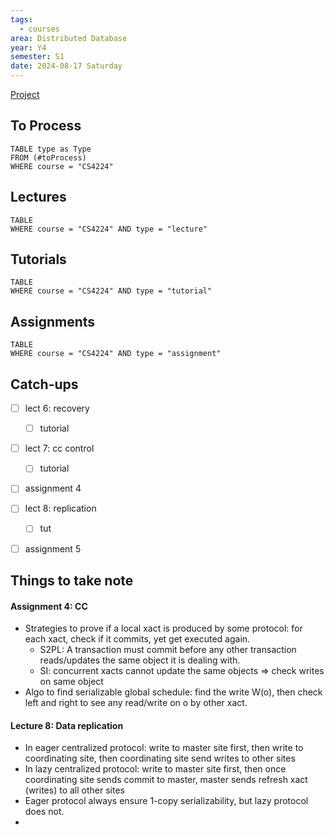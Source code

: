 ```yaml
---
tags:
  - courses
area: Distributed Database
year: Y4
semester: S1
date: 2024-08-17 Saturday
---
```


[Project](https://canvas.nus.edu.sg/courses/64950/pages/project)
## To Process
```dataview
TABLE type as Type
FROM (#toProcess) 
WHERE course = "CS4224"
```

## Lectures
```dataview
TABLE
WHERE course = "CS4224" AND type = "lecture"
```

## Tutorials
```dataview
TABLE
WHERE course = "CS4224" AND type = "tutorial"
```

## Assignments
```dataview
TABLE
WHERE course = "CS4224" AND type = "assignment"
```

## Catch-ups

- [ ] lect 6: recovery
	- [ ] tutorial
- [ ] lect 7: cc control
	- [ ] tutorial
- [ ] assignment 4
- [ ] lect 8: replication
	- [ ] tut
- [ ] assignment 5


## Things to take note

#### Assignment 4: CC
- Strategies to prove if a local xact is produced by some protocol: for each xact, check if it commits, yet get executed again.
	- S2PL:  A transaction must commit before any other transaction reads/updates the same object it is dealing with.
	- SI: concurrent xacts cannot update the same objects => check writes on same object
- Algo to find serializable global schedule: find the write W(o), then check left and right to see any read/write on o by other xact.

#### Lecture 8: Data replication
- In eager centralized protocol: write to master site first, then write to coordinating site, then coordinating site send writes to other sites
- In lazy centralized protocol: write to master site first, then once coordinating site sends commit to master, master sends refresh xact (writes) to all other sites
- Eager protocol always ensure 1-copy serializability, but lazy protocol does not.
- 